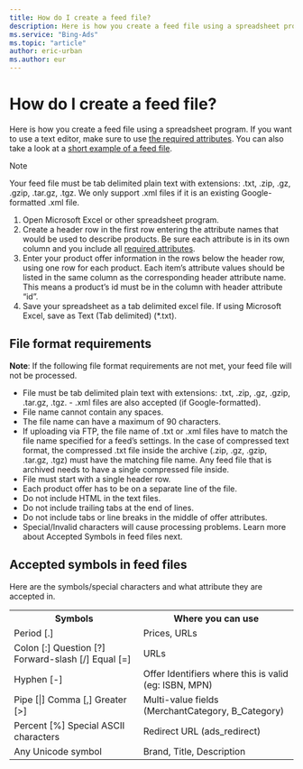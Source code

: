 ```yaml
---
title: How do I create a feed file?
description: Here is how you create a feed file using a spreadsheet program.
ms.service: "Bing-Ads"
ms.topic: "article"
author: eric-urban
ms.author: eur
---
```


# How do I create a feed file?

Here is how you create a feed file using a spreadsheet program. If you want to use a text editor, make sure to use [the required attributes](./hlp_BA_CONC_AboutBingMerchantCenterCatalogFile.md). You can also take a look at a [short example of a feed file](https://go.microsoft.com/fwlink?LinkId=506749).

> [!NOTE]
> Your feed file must be tab delimited plain text with extensions: .txt, .zip, .gz, .gzip, .tar.gz, .tgz. We only support .xml files if it is an existing Google-formatted .xml file.

1. Open Microsoft Excel or other spreadsheet program.
1. Create a header row in the first row entering the attribute names that would be used to describe products.   Be sure each attribute is in its own column and you include all [required attributes](./hlp_BA_CONC_AboutBingMerchantCenterCatalogFile.md).
1. Enter your product offer information in the rows below the header row, using one row for each product.               Each item’s attribute values should be listed in the same column as the corresponding header attribute name. This means a product’s id must be in the column with header attribute “id”.
1. Save your spreadsheet as a tab delimited excel file. If using Microsoft Excel, save as Text (Tab delimited) (\*.txt).

## File format requirements

**Note**: If the following file format requirements are not met, your feed file will not be processed.

- File must be tab delimited plain text with extensions: .txt, .zip, .gz, .gzip, .tar.gz, .tgz.        -	.xml files are also accepted (if Google-formatted).
- File name cannot contain any spaces.
- The file name can have a maximum of 90 characters.
- If uploading via FTP, the file name of .txt or .xml files have to match the file name specified for a feed’s settings.        In the case of compressed text format, the compressed .txt file inside the archive (.zip, .gz, .gzip, .tar.gz, .tgz) must have the matching file name. Any feed file that is archived needs to have a single compressed file inside.
- File must start with a single header row.
- Each product offer has to be on a separate line of the file.
- Do not include HTML in the text files.
- Do not include trailing tabs at the end of lines.
- Do not include tabs or line breaks in the middle of offer attributes.
- Special/Invalid characters will cause processing problems. Learn more about Accepted Symbols in feed files next.

## Accepted symbols in feed files

Here are the symbols/special characters and what attribute they are accepted in.

<table>
  <tr>
    <th scope="col">Symbols</th>
    <th scope="col">Where you can use</th>
  </tr>
  <tr>
    <td>Period [.]</td>
    <td>Prices, URLs</td>
  </tr>
  <tr>
    <td>
        Colon [:]  
        Question [?]  
        Forward-slash [/]  
        Equal [=] 
      </td>
    <td>URLs</td>
  </tr>
  <tr>
    <td>
        Hyphen [-]
      </td>
    <td>Offer Identifiers where this is valid (eg: ISBN, MPN)</td>
  </tr>
  <tr>
    <td>
        Pipe [|]  
        Comma [,]   
        Greater [&gt;] 
      </td>
    <td>Multi-value fields (MerchantCategory, B_Category)</td>
  </tr>
  <tr>
    <td>
        Percent [%]  
        Special ASCII characters
      </td>
    <td>Redirect URL (ads_redirect)</td>
  </tr>
  <tr>
    <td>
        Any Unicode symbol
      </td>
    <td>Brand, Title, Description</td>
  </tr>
</table>


